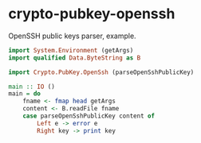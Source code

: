 crypto-pubkey-openssh
=====================

OpenSSH public keys parser, example.

```haskell
import System.Environment (getArgs)
import qualified Data.ByteString as B

import Crypto.PubKey.OpenSsh (parseOpenSshPublicKey)

main :: IO ()
main = do
    fname <- fmap head getArgs
    content <- B.readFile fname
    case parseOpenSshPublicKey content of
        Left e -> error e
        Right key -> print key
```
